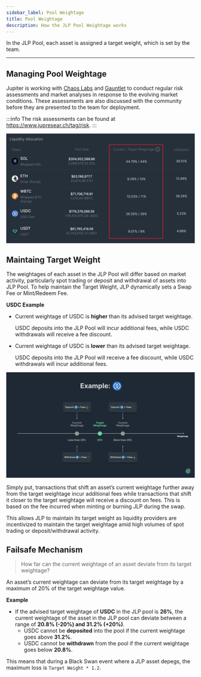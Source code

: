 ```yaml
---
sidebar_label: Pool Weightage
title: Pool Weightage
description: How the JLP Pool Weightage works
---
```


<head>
    <title>Pool Weightage</title>
    <meta name="twitter:card" content="summary" />
</head>

In the JLP Pool, each asset is assigned a target weight, which is set by the team.

---

## Managing Pool Weightage

Jupiter is working with [Chaos Labs](https://chaoslabs.xyz/) and [Gauntlet](https://gauntlet.xyz/) to conduct regular risk assessments and market analyses in response to the evolving market conditions. These assessments are also discussed with the community before they are presented to the team for deployment.

:::info
The risk assessments can be found at https://www.jupresear.ch/tag/risk.
:::

![Target Weight](../../static/perps/jlp-weightage.png)

## Maintaing Target Weight

The weightages of each asset in the JLP Pool will differ based on market activity, particularly spot trading or deposit and withdrawal of assets into JLP Pool. To help maintain the Target Weight, JLP dynamically sets a Swap Fee or Mint/Redeem Fee.

**USDC Example**

- Current weightage of USDC is **higher** than its advised target weightage.

    USDC deposits into the JLP Pool will incur additional fees, while USDC withdrawals will receive a fee discount.

- Current weightage of USDC is **lower** than its advised target weightage.

    USDC deposits into the JLP Pool will receive a fee discount, while USDC withdrawals will incur additional fees.

![Target Weight Balancing](../../static/perps/jlp-target-weight-balancing.jpg)

Simply put, transactions that shift an asset’s current weightage further away from the target weightage incur additional fees while transactions that shift it closer to the target weightage will receive a discount on fees. This is based on the fee incurred when minting or burning JLP during the swap.

This allows JLP to maintain its target weight as liquidity providers are incentivized to maintain the target weightage amid high volumes of spot trading or deposit/withdrawal activity.

## Failsafe Mechanism

> How far can the current weightage of an asset deviate from its target weightage?

An asset’s current weightage can deviate from its target weightage by a maximum of 20% of the target weightage value.

**Example**

- If the advised target weightage of **USDC** in the JLP pool is **26%**, the current weightage of the asset in the JLP pool can deviate between a range of **20.8% (-20%) and 31.2% (+20%)**.
    - USDC cannot be **deposited** into the pool if the current weightage goes above **31.2%**.
    - USDC cannot be **withdrawn** from the pool if the current weightage goes below **20.8%**.

This means that during a Black Swan event where a JLP asset depegs, the maximum loss is `Target Weight * 1.2`.
